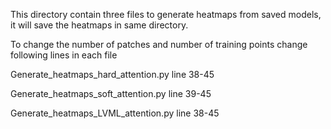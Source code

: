 This directory contain three files to generate heatmaps from saved models, it will save the heatmaps in same directory.

To change the number of patches and number of training points change following lines in each file

Generate_heatmaps_hard_attention.py line 38-45

Generate_heatmaps_soft_attention.py line 39-45

Generate_heatmaps_LVML_attention.py  line 38-45
